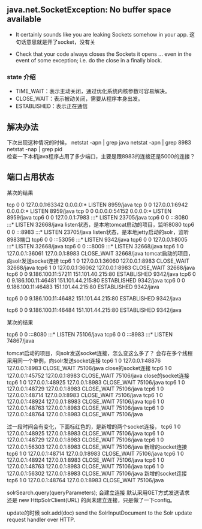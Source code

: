
## java.net.SocketException: No buffer space available


- It certainly sounds like you are leaking Sockets somehow in your app. 这句话意思就是开了socket，没有关

- Check that your code always closes the Sockets it opens ... even in the event of some exception; i.e. do the close in a finally block.

### state 介绍

- TIME_WAIT：表示主动关闭，通过优化系统内核参数可容易解决。
- CLOSE_WAIT：表示被动关闭，需要从程序本身出发。
- ESTABLISHED：表示正在通信

## 解决办法
下次出现这种情况的时候，
netstat -apn | grep java
netstat -apn | grep 8983
 netstat -nap | grep pid  
检查一下本机java程序占用了多少端口，主要是跟8983的连接还是5000的连接？

## 端口占用状态
某次的结果

tcp        0      0 127.0.0.1:63342         0.0.0.0:*               LISTEN      8959/java
tcp        0      0 127.0.0.1:6942          0.0.0.0:*               LISTEN      8959/java
tcp        0      0 0.0.0.0:54152           0.0.0.0:*               LISTEN      8959/java
tcp6       0      0 127.0.0.1:7983          :::*                    LISTEN      23705/java
tcp6       0      0 :::8080                 :::*                    LISTEN      32668/java    listen状态，是本地tomcat启动的项目，监听8080
tcp6       0      0 :::8983                 :::*                    LISTEN      23705/java     listen状态，是本地jetty启动的solr，监听8983端口
tcp6       0      0 :::53056                :::*                    LISTEN      9342/java
tcp6       0      0 127.0.0.1:8005          :::*                    LISTEN      32668/java
tcp6       0      0 :::8009                 :::*                    LISTEN      32668/java
tcp6       1      0 127.0.0.1:36061             127.0.0.1:8983             CLOSE_WAIT     32668/java  tomcat启动的项目，向solr发送socket连接
tcp6       1      0 127.0.0.1:36060             127.0.0.1:8983             CLOSE_WAIT     32668/java
tcp6       1      0 127.0.0.1:36062             127.0.0.1:8983             CLOSE_WAIT     32668/java
tcp6       0      0 9.186.100.11:57211      151.101.40.215:80       ESTABLISHED  9342/java
tcp6       0      0 9.186.100.11:46481      151.101.44.215:80       ESTABLISHED  9342/java
tcp6       0      0 9.186.100.11:46483      151.101.44.215:80       ESTABLISHED  9342/java

tcp6       0      0 9.186.100.11:46482      151.101.44.215:80       ESTABLISHED   9342/java

tcp6       0      0 9.186.100.11:46484      151.101.44.215:80       ESTABLISHED   9342/java


某次的结果

tcp6       0      0 :::8080                 :::*                    LISTEN      75106/java
tcp6       0      0 :::8983                 :::*                    LISTEN      74867/java

 tomcat启动的项目，向solr发送socket连接，怎么变这么多了？
会存在多个线程采用同一个单例，向solr发送socket连接
tcp6       1      0 127.0.0.1:48876         127.0.0.1:8983          CLOSE_WAIT  75106/java   close的socket连接
tcp6       1      0 127.0.0.1:45752         127.0.0.1:8983          CLOSE_WAIT  75106/java   close的socket连接
tcp6       1      0 127.0.0.1:48925         127.0.0.1:8983          CLOSE_WAIT  75106/java
tcp6       1      0 127.0.0.1:48729         127.0.0.1:8983          CLOSE_WAIT  75106/java
tcp6       1      0 127.0.0.1:48714         127.0.0.1:8983          CLOSE_WAIT  75106/java
tcp6       1      0 127.0.0.1:48924         127.0.0.1:8983          CLOSE_WAIT  75106/java
tcp6       1      0 127.0.0.1:48763         127.0.0.1:8983          CLOSE_WAIT  75106/java
tcp6       1      0 127.0.0.1:48764         127.0.0.1:8983          CLOSE_WAIT  75106/java

过一段时间会有变化，下面标红色的，是新增的两个socket连接，
tcp6       1      0 127.0.0.1:48925         127.0.0.1:8983          CLOSE_WAIT  75106/java
tcp6       1      0 127.0.0.1:48729         127.0.0.1:8983          CLOSE_WAIT  75106/java
tcp6       1      0 127.0.0.1:56303         127.0.0.1:8983          CLOSE_WAIT  75106/java    新增的socket连接
tcp6       1      0 127.0.0.1:48714         127.0.0.1:8983          CLOSE_WAIT  75106/java
tcp6       1      0 127.0.0.1:48924         127.0.0.1:8983          CLOSE_WAIT  75106/java
tcp6       1      0 127.0.0.1:48763         127.0.0.1:8983          CLOSE_WAIT  75106/java
tcp6       1      0 127.0.0.1:56302         127.0.0.1:8983          CLOSE_WAIT  75106/java   新增的socket连接
tcp6       1      0 127.0.0.1:48764         127.0.0.1:8983          CLOSE_WAIT  75106/java



solrSearch.query(queryParameters);  会建立连接 默认采用GET方式发送请求
还是 new HttpSolrClient(URL) 的尚未建立连接，只是做了一下config。


update的时候
solr.add(doc)   send the SolrInputDocument to the Solr update request handler over HTTP.

